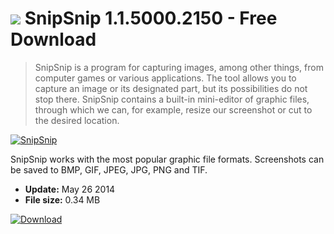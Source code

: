 # ![](https://cdn.softexe.net/static/icon/2/snipsnip-12749.png) SnipSnip 1.1.5000.2150 - Free Download

> SnipSnip is a program for capturing images, among other things, from computer games or various applications. The tool allows you to capture an image or its designated part, but its possibilities do not stop there. SnipSnip contains a built-in mini-editor of graphic files, through which we can, for example, resize our screenshot or cut to the desired location.

[![SnipSnip](https://gallery.dpcdn.pl/imgc/Tools/51426/g_-_420x350_1.5_-_x20140526151141_0.png)](https://softexe.net/win/multimedia/image-capture/snipsnip:pbgda.html)

SnipSnip works with the most popular graphic file formats. Screenshots can be saved to BMP, GIF, JPEG, JPG, PNG and TIF.


- **Update:** May 26 2014
- **File size:** 0.34 MB

[![Download](https://cdn.softexe.net/static/img/download.png)](https://softexe.net/win/multimedia/image-capture/snipsnip:pbgda.html)

